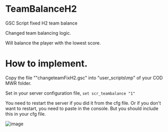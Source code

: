 # TeamBalanceH2
GSC Script fixed H2 team balance

Changed team balancing logic.

Will balance the player with the lowest score.


# How to implement.

Copy the file ""changeteamFixH2.gsc" into "user_scripts\mp" of your COD MWR folder.

Set in your server configuration file, ```set scr_teambalance "1"``` 

You need to restart the server if you did it from the cfg file. Or if you don't want to restart, you need to paste in the console. But you should include this in your cfg file. 


![image](https://github.com/user-attachments/assets/528dc49f-b6f8-4257-92da-5e83a32a8fd6)
